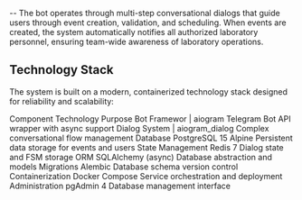 --
The bot operates through multi-step conversational dialogs that guide users through event creation, validation, and scheduling. 
When events are created, the system automatically notifies all authorized laboratory personnel, ensuring team-wide awareness of laboratory operations.

Technology Stack
--
The system is built on a modern, containerized technology stack designed for reliability and scalability:

Component	Technology	Purpose
Bot Framewor	| aiogram	Telegram Bot API wrapper with async support
Dialog System | 	aiogram_dialog	Complex conversational flow management
Database	PostgreSQL 15 Alpine	Persistent data storage for events and users
State Management	Redis 7	Dialog state and FSM storage
ORM	SQLAlchemy (async)	Database abstraction and models
Migrations	Alembic	Database schema version control
Containerization	Docker Compose	Service orchestration and deployment
Administration	pgAdmin 4	Database management interface


